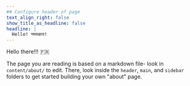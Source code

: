 ```yaml
---
## Configure header of page
text_align_right: false
show_title_as_headline: false
headline: |
  Hello! नमस्कार!
---
```


<!-- this is a subheadline -->
Hello there!!! :fr: 

The page you are reading is based on a markdown file- look in `content/about/` to edit. There, look inside the `header`, `main`, and `sidebar` folders to get started building your own "about" page.
